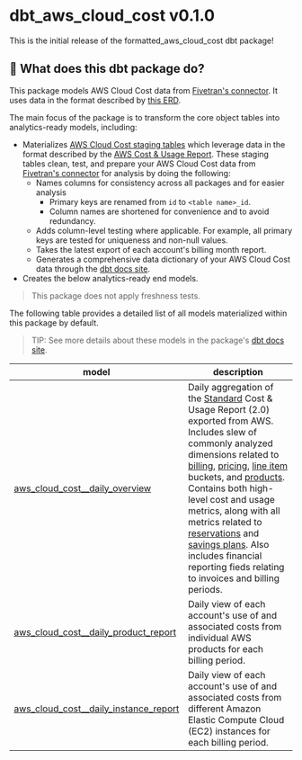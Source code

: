 # dbt_aws_cloud_cost v0.1.0
This is the initial release of the formatted_aws_cloud_cost dbt package!

## 📣 What does this dbt package do?

This package models AWS Cloud Cost data from [Fivetran's connector](https://fivetran.com/docs/applications/aws_cloud_cost). It uses data in the format described by [this ERD](https://fivetran.com/docs/applications/aws_cloud_cost#schemainformation).

The main focus of the package is to transform the core object tables into analytics-ready models, including:
<!--section="aws_cloud_cost_model"-->
  - Materializes [AWS Cloud Cost staging tables](https://fivetran.github.io/dbt_aws_cloud_cost/#!/model/model.aws_cloud_cost.stg_aws_cloud_cost__report) which leverage data in the format described by the [AWS Cost & Usage Report](https://docs.aws.amazon.com/cur/latest/userguide/table-dictionary-cur2.html). These staging tables clean, test, and prepare your AWS Cloud Cost data from [Fivetran's connector](https://fivetran.com/docs/connectors/applications/aws-cost-report) for analysis by doing the following:
    - Names columns for consistency across all packages and for easier analysis
        - Primary keys are renamed from `id` to `<table name>_id`.
        - Column names are shortened for convenience and to avoid redundancy.
    - Adds column-level testing where applicable. For example, all primary keys are tested for uniqueness and non-null values.
    - Takes the latest export of each account's billing month report.
    - Generates a comprehensive data dictionary of your AWS Cloud Cost data through the [dbt docs site](https://fivetran.github.io/dbt_aws_cloud_cost/).
  - Creates the below analytics-ready end models.

> This package does not apply freshness tests.

The following table provides a detailed list of all models materialized within this package by default.
> TIP: See more details about these models in the package's [dbt docs site](https://fivetran.github.io/dbt_aws_cloud_cost/#!/overview/aws_cloud_cost).

| **model**                 | **description**                                                                                                    |
| ------------------------- | ------------------------------------------------------------------------------------------------------------------ |
| [aws_cloud_cost__daily_overview](https://github.com/fivetran/dbt_aws_cloud_cost/blob/main/models/aws_cloud_cost__daily_overview.sql)  | Daily aggregation of the [Standard](https://docs.aws.amazon.com/cur/latest/userguide/dataexports-create-standard.html) Cost & Usage Report (2.0) exported from AWS. Includes slew of commonly analyzed dimensions related to [billing](https://docs.aws.amazon.com/cur/latest/userguide/table-dictionary-cur2-bill.html), [pricing](https://docs.aws.amazon.com/cur/latest/userguide/table-dictionary-cur2-pricing.html), [line item](https://docs.aws.amazon.com/cur/latest/userguide/table-dictionary-cur2-line-item.html) buckets, and [products](https://docs.aws.amazon.com/cur/latest/userguide/table-dictionary-cur2-product.html). Contains both high-level cost and usage metrics, along with all metrics related to [reservations](https://docs.aws.amazon.com/cur/latest/userguide/table-dictionary-cur2-reservation.html) and [savings plans](https://docs.aws.amazon.com/cur/latest/userguide/table-dictionary-cur2-savings-plan.html). Also includes financial reporting fieds relating to invoices and billing periods. |
| [aws_cloud_cost__daily_product_report](https://github.com/fivetran/dbt_aws_cloud_cost/blob/main/models/aws_cloud_cost__daily_product_report.sql)  | Daily view of each account's use of and associated costs from individual AWS products for each billing period.   |
| [aws_cloud_cost__daily_instance_report](https://github.com/fivetran/dbt_aws_cloud_cost/blob/main/models/aws_cloud_cost__daily_instance_report.sql)  | Daily view of each account's use of and associated costs from different Amazon Elastic Compute Cloud (EC2) instances for each billing period.   |